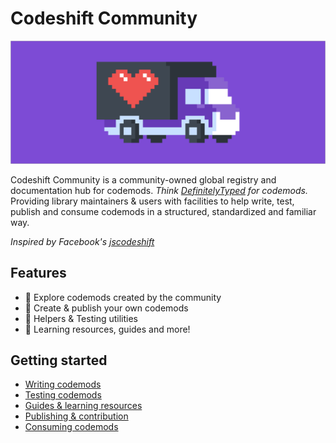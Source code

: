 # Codeshift Community

<p align="center">
  <img width="700" src="assets/github-banner.png" alt="CodeshiftCommunity Logo">
</p>

Codeshift Community is a community-owned global registry and documentation hub for codemods. _Think [DefinitelyTyped](https://github.com/DefinitelyTyped/DefinitelyTyped) for codemods._ Providing library maintainers & users with facilities to help write, test, publish and consume codemods in a structured, standardized and familiar way.

_Inspired by Facebook's [jscodeshift](https://github.com/facebook/jscodeshift)_

## Features

- 🔭 Explore codemods created by the community
- 🚛 Create & publish your own codemods
- 🤖 Helpers & Testing utilities
- 📖 Learning resources, guides and more!

## Getting started

- [Writing codemods](https://codeshiftcommunity.github.io/CodeshiftCommunity/docs/authoring)
- [Testing codemods](https://codeshiftcommunity.github.io/CodeshiftCommunity/docs/testing)
- [Guides & learning resources](https://codeshiftcommunity.github.io/CodeshiftCommunity/docs/your-first-codemod)
- [Publishing & contribution](https://codeshiftcommunity.github.io/CodeshiftCommunity/docs/contribution)
- [Consuming codemods](https://codeshiftcommunity.github.io/CodeshiftCommunity/docs/consuming)
